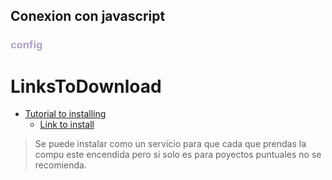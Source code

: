 ## Conexion con javascript

### <font color="#b2a2c7">config</font>

# LinksToDownload
- [Tutorial to installing](https://www.youtube.com/watch?v=eKXIxSZrJfw)
	- [Link to install](https://www.mongodb.com/try/download/community)

>Se puede instalar como un servicio para que cada que prendas la compu este encendida pero si solo es para poyectos puntuales no se recomienda.
